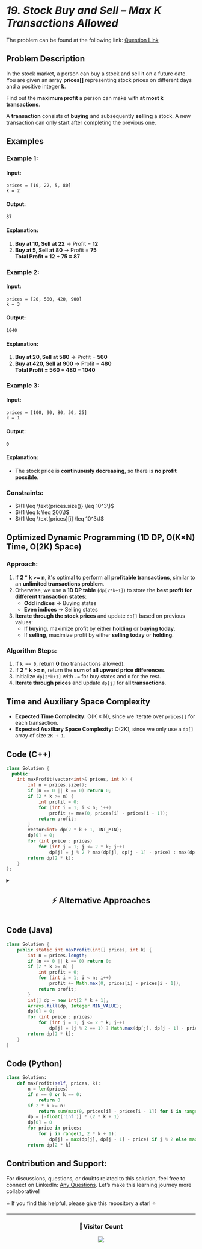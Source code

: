 # _19. Stock Buy and Sell – Max K Transactions Allowed_

The problem can be found at the following link: [Question Link](https://www.geeksforgeeks.org/problems/maximum-profit4657/1)

## **Problem Description**

In the stock market, a person can buy a stock and sell it on a future date. You are given an array **prices[]** representing stock prices on different days and a positive integer **k**.

Find out the **maximum profit** a person can make with **at most k transactions**.

A **transaction** consists of **buying** and subsequently **selling** a stock. A new transaction can only start after completing the previous one.

## **Examples**

### **Example 1:**

#### **Input:**

```
prices = [10, 22, 5, 80]
k = 2
```

#### **Output:**

```
87
```

#### **Explanation:**

1. **Buy at 10, Sell at 22** → Profit = **12**
2. **Buy at 5, Sell at 80** → Profit = **75**  
   **Total Profit = 12 + 75 = 87**

### **Example 2:**

#### **Input:**

```
prices = [20, 580, 420, 900]
k = 3
```

#### **Output:**

```
1040
```

#### **Explanation:**

1. **Buy at 20, Sell at 580** → Profit = **560**
2. **Buy at 420, Sell at 900** → Profit = **480**  
   **Total Profit = 560 + 480 = 1040**

### **Example 3:**

#### **Input:**

```
prices = [100, 90, 80, 50, 25]
k = 1
```

#### **Output:**

```
0
```

#### **Explanation:**

- The stock price is **continuously decreasing**, so there is **no profit possible**.

### **Constraints:**

- $\(1 \leq \text{prices.size()} \leq 10^3\)$
- $\(1 \leq k \leq 200\)$
- $\(1 \leq \text{prices}[i] \leq 10^3\)$

## **Optimized Dynamic Programming (1D DP, O(K×N) Time, O(2K) Space)**

### **Approach:**

1. If **2 \* k >= n**, it's optimal to perform **all profitable transactions**, similar to an **unlimited transactions problem**.
2. Otherwise, we use a **1D DP table** (`dp[2*k+1]`) to store the **best profit for different transaction states**:
   - **Odd indices** → Buying states
   - **Even indices** → Selling states
3. **Iterate through the stock prices** and update `dp[]` based on previous values:
   - If **buying**, maximize profit by either **holding** or **buying today**.
   - If **selling**, maximize profit by either **selling today** or **holding**.

### **Algorithm Steps:**

1. If `k == 0`, return **0** (no transactions allowed).
2. If **2 \* k >= n**, return the **sum of all upward price differences**.
3. Initialize `dp[2*k+1]` with `-∞` for buy states and `0` for the rest.
4. **Iterate through prices** and update `dp[j]` for **all transactions**.

## **Time and Auxiliary Space Complexity**

- **Expected Time Complexity:** O(K × N), since we iterate over `prices[]` for each transaction.
- **Expected Auxiliary Space Complexity:** O(2K), since we only use a `dp[]` array of size `2K + 1`.

## **Code (C++)**

```cpp
class Solution {
  public:
    int maxProfit(vector<int>& prices, int k) {
        int n = prices.size();
        if (n == 0 || k == 0) return 0;
        if (2 * k >= n) {
            int profit = 0;
            for (int i = 1; i < n; i++)
                profit += max(0, prices[i] - prices[i - 1]);
            return profit;
        }
        vector<int> dp(2 * k + 1, INT_MIN);
        dp[0] = 0;
        for (int price : prices)
            for (int j = 1; j <= 2 * k; j++)
                dp[j] = j % 2 ? max(dp[j], dp[j - 1] - price) : max(dp[j], dp[j - 1] + price);
        return dp[2 * k];
    }
};
```

<details>
<summary><h2 align="center">⚡ Alternative Approaches</h2></summary>

## **2️⃣ Dynamic Programming (O(K×N) Time, O(K×N) Space) — 2D DP**

### **Algorithm Steps:**

1. Use a **2D DP table**, where `dp[i][j]` represents the maximum profit at day `j` with at most `i` transactions.
2. **Base Case:**
   - `dp[0][j] = 0` (No transactions, no profit).
   - `dp[i][0] = 0` (At day 0, profit is zero).
3. **Recurrence Relation:**  
   $\[
   dp[i][j] = \max(dp[i][j-1], prices[j] + \max(dp[i-1][p] - prices[p]) \quad \text{for } 0 \leq p < j
   \]$
   - `dp[i][j-1]`: No transaction on day `j`.
   - `prices[j] + max(dp[i-1][p] - prices[p])`: Buy at some `p`, sell at `j`.

```cpp
class Solution {
  public:
    int maxProfit(vector<int>& prices, int k) {
        int n = prices.size();
        if (n == 0 || k == 0) return 0;
        vector<vector<int>> dp(k + 1, vector<int>(n, 0));
        for (int i = 1; i <= k; i++) {
            int maxDiff = -prices[0];
            for (int j = 1; j < n; j++) {
                dp[i][j] = max(dp[i][j - 1], prices[j] + maxDiff);
                maxDiff = max(maxDiff, dp[i - 1][j] - prices[j]);
            }
        }
        return dp[k][n - 1];
    }
};
```

✅ **Time Complexity:** `O(K × N)`  
✅ **Space Complexity:** `O(K × N)`

## **3️⃣ Recursive + Memoization (O(K×N) Time, O(K×N) Space)**

### **Algorithm Steps:**

1. Define a **recursive function** `solve(i, t, holding)`, where:
   - `i` is the current index (day).
   - `t` is the number of transactions left.
   - `holding` is `true` if we own a stock.
2. **Base Cases:**
   - If `i == n` or `t == 0`, return `0`.
3. **Recurrence Relation:**
   - If `holding`:
     - Sell: `prices[i] + solve(i + 1, t - 1, false)`.
     - Hold: `solve(i + 1, t, true)`.
   - If **not holding**:
     - Buy: `-prices[i] + solve(i + 1, t, true)`.
     - Skip: `solve(i + 1, t, false)`.
4. **Use Memoization (`dp[i][t][holding]`)** to store computed values.

```cpp
class Solution {
  public:
    vector<vector<vector<int>>> dp;
    int solve(vector<int>& prices, int i, int t, bool holding) {
        if (i == prices.size() || t == 0) return 0;
        if (dp[i][t][holding] != -1) return dp[i][t][holding];
        int skip = solve(prices, i + 1, t, holding);
        if (holding)
            return dp[i][t][holding] = max(skip, prices[i] + solve(prices, i + 1, t - 1, false));
        else
            return dp[i][t][holding] = max(skip, -prices[i] + solve(prices, i + 1, t, true));
    }

    int maxProfit(vector<int>& prices, int k) {
        int n = prices.size();
        dp.assign(n, vector<vector<int>>(k + 1, vector<int>(2, -1)));
        return solve(prices, 0, k, false);
    }
};
```

✅ **Time Complexity:** `O(K × N)`  
✅ **Space Complexity:** `O(K × N) (recursion stack)`

## **Comparison of Approaches**

| **Approach**                | ⏱️ **Time Complexity** | 🗂️ **Space Complexity** | ✅ **Pros**                   | ⚠️ **Cons**          |
| --------------------------- | ---------------------- | ----------------------- | ----------------------------- | -------------------- |
| **1D DP (Space Optimized)** | 🟡 `O(K × N)`          | 🟢 `O(2K)`              | Best space-efficient solution | Harder to understand |
| **2D DP (Tabulation)**      | 🟡 `O(K × N)`          | 🔴 `O(K × N)`           | Intuitive approach            | High space usage     |
| **Recursive + Memoization** | 🟡 `O(K × N)`          | 🔴 `O(K × N)`           | Natural recursion flow        | Stack overhead       |

✅ **Best Choice?**

- **If optimizing space:** Use **1D DP (Space-Optimized)**.
- **If space is not a concern:** Use **2D DP (Tabulation)** for easier understanding.
- **For recursion lovers:** Use **Recursive + Memoization**.

</details>

## **Code (Java)**

```java
class Solution {
    public static int maxProfit(int[] prices, int k) {
        int n = prices.length;
        if (n == 0 || k == 0) return 0;
        if (2 * k >= n) {
            int profit = 0;
            for (int i = 1; i < n; i++)
                profit += Math.max(0, prices[i] - prices[i - 1]);
            return profit;
        }
        int[] dp = new int[2 * k + 1];
        Arrays.fill(dp, Integer.MIN_VALUE);
        dp[0] = 0;
        for (int price : prices)
            for (int j = 1; j <= 2 * k; j++)
                dp[j] = (j % 2 == 1) ? Math.max(dp[j], dp[j - 1] - price) : Math.max(dp[j], dp[j - 1] + price);
        return dp[2 * k];
    }
}
```

## **Code (Python)**

```python
class Solution:
    def maxProfit(self, prices, k):
        n = len(prices)
        if n == 0 or k == 0:
            return 0
        if 2 * k >= n:
            return sum(max(0, prices[i] - prices[i - 1]) for i in range(1, n))
        dp = [-float('inf')] * (2 * k + 1)
        dp[0] = 0
        for price in prices:
            for j in range(1, 2 * k + 1):
                dp[j] = max(dp[j], dp[j - 1] - price) if j % 2 else max(dp[j], dp[j - 1] + price)
        return dp[2 * k]
```

## **Contribution and Support:**

For discussions, questions, or doubts related to this solution, feel free to connect on LinkedIn: [Any Questions](https://www.linkedin.com/in/patel-hetkumar-sandipbhai-8b110525a/). Let’s make this learning journey more collaborative!

⭐ If you find this helpful, please give this repository a star! ⭐

---

<div align="center">
  <h3><b>📍Visitor Count</b></h3>
</div>

<p align="center">
  <img src="https://profile-counter.glitch.me/Hunterdii/count.svg" />
</p>
